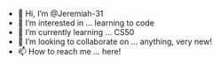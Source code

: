 - 👋 Hi, I’m @Jeremiah-31
- 👀 I’m interested in ... learning to code
- 🌱 I’m currently learning ... CS50  
- 💞️ I’m looking to collaborate on ... anything, very new!
- 📫 How to reach me ... here!

<!---
Jeremiah-31/Jeremiah-31 is a ✨ special ✨ repository because its `README.md` (this file) appears on your GitHub profile.
You can click the Preview link to take a look at your changes.
--->
